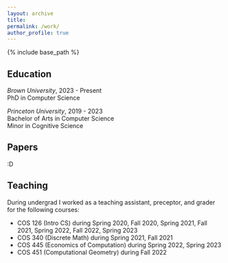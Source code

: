 ```yaml
---
layout: archive
title:
permalink: /work/
author_profile: true
---
```

{% include base_path %}

Education
------

*Brown University*, 2023 - Present  
PhD in Computer Science  
  
*Princeton University*, 2019 - 2023    
Bachelor of Arts in Computer Science  
Minor in Cognitive Science

Papers
------
:D

Teaching
------
During undergrad I worked as a teaching assistant, preceptor, and grader for the following courses:
- COS 126 (Intro CS) during Spring 2020, Fall 2020, Spring 2021, Fall 2021, Spring 2022, Fall 2022, Spring 2023
- COS 340 (Discrete Math) during Spring 2021, Fall 2021
- COS 445 (Economics of Computation) during Spring 2022, Spring 2023
- COS 451 (Computational Geometry) during Fall 2022
